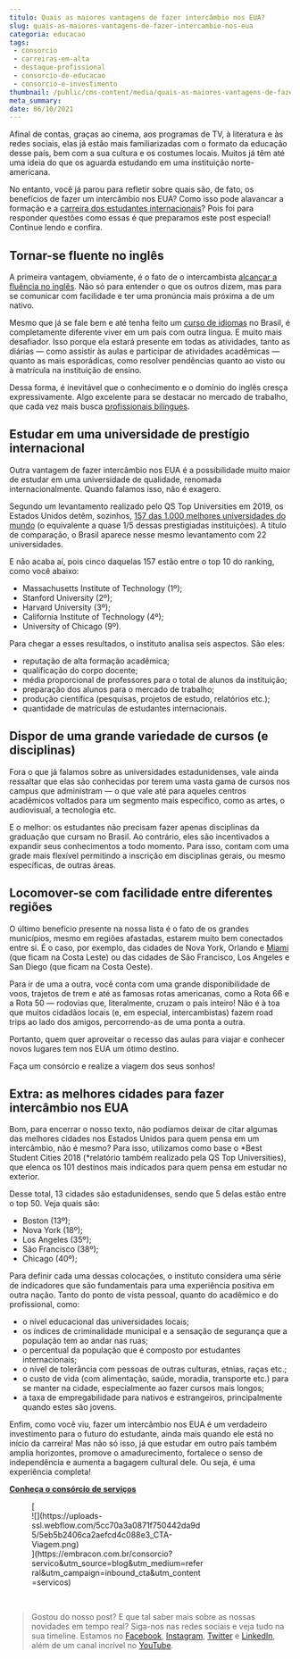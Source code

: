 ```yaml
---
titulo: Quais as maiores vantagens de fazer intercâmbio nos EUA?
slug: quais-as-maiores-vantagens-de-fazer-intercambio-nos-eua
categoria: educacao
tags:
 - consorcio
 - carreiras-em-alta
 - destaque-profissional
 - consorcio-de-educacao
 - consorcio-e-investimento
thumbnail: /public/cms-content/media/quais-as-maiores-vantagens-de-fazer-intercambio-nos-eua.jpg
meta_summary: 
date: 06/10/2021
---
```

Afinal de contas, graças ao cinema, aos programas de TV, à literatura e às redes sociais, elas já estão mais familiarizadas com o formato da educação desse país, bem com a sua cultura e os costumes locais. Muitos já têm até uma ideia do que os aguarda estudando em uma instituição norte-americana.

No entanto, você já parou para refletir sobre quais são, de fato, os benefícios de fazer um intercâmbio nos EUA? Como isso pode alavancar a formação e a [carreira dos estudantes internacionais](https://www.embracon.com.br/blog/5-dicas-para-construir-uma-carreira-internacional)? Pois foi para responder questões como essas é que preparamos este post especial! Continue lendo e confira.

Tornar-se fluente no inglês
---------------------------

A primeira vantagem, obviamente, é o fato de o intercambista [alcançar a fluência no inglês](https://www.embracon.com.br/blog/entenda-a-importancia-de-aprender-a-falar-ingles). Não só para entender o que os outros dizem, mas para se comunicar com facilidade e ter uma pronúncia mais próxima a de um nativo.

Mesmo que já se fale bem e até tenha feito um [curso de idiomas](https://www.embracon.com.br/blog/4-razoes-para-aprender-a-falar-espanhol) no Brasil, é completamente diferente viver em um país com outra língua. E muito mais desafiador. Isso porque ela estará presente em todas as atividades, tanto as diárias — como assistir às aulas e participar de atividades acadêmicas — quanto as mais esporádicas, como resolver pendências quanto ao visto ou à matrícula na instituição de ensino.

Dessa forma, é inevitável que o conhecimento e o domínio do inglês cresça expressivamente. Algo excelente para se destacar no mercado de trabalho, que cada vez mais busca [profissionais bilíngues](https://www.embracon.com.br/blog/5-dicas-para-construir-uma-carreira-internacional).

Estudar em uma universidade de prestígio internacional
------------------------------------------------------

Outra vantagem de fazer intercâmbio nos EUA é a possibilidade muito maior de estudar em uma universidade de qualidade, renomada internacionalmente. Quando falamos isso, não é exagero.

Segundo um levantamento realizado pelo QS Top Universities em 2019, os Estados Unidos detêm, sozinhos, [157 das 1.000 melhores universidades do mundo](http://www.topuniversities.com/university-rankings/world-university-rankings/2019) (o equivalente a quase 1/5 dessas prestigiadas instituições). A título de comparação, o Brasil aparece nesse mesmo levantamento com 22 universidades.

E não acaba aí, pois cinco daquelas 157 estão entre o top 10 do ranking, como você abaixo:

- Massachusetts Institute of Technology (1º);
- Stanford University (2º);
- Harvard University (3º);
- California Institute of Technology (4º);
- University of Chicago (9º).

Para chegar a esses resultados, o instituto analisa seis aspectos. São eles:

- reputação de alta formação acadêmica;
- qualificação do corpo docente;
- média proporcional de professores para o total de alunos da instituição;
- preparação dos alunos para o mercado de trabalho;
- produção científica (pesquisas, projetos de estudo, relatórios etc.);
- quantidade de matrículas de estudantes internacionais.

Dispor de uma grande variedade de cursos (e disciplinas)
--------------------------------------------------------

Fora o que já falamos sobre as universidades estadunidenses, vale ainda ressaltar que elas são conhecidas por terem uma vasta gama de cursos nos campus que administram — o que vale até para aqueles centros acadêmicos voltados para um segmento mais específico, como as artes, o audiovisual, a tecnologia etc.

E o melhor: os estudantes não precisam fazer apenas disciplinas da graduação que cursam no Brasil. Ao contrário, eles são incentivados a expandir seus conhecimentos a todo momento. Para isso, contam com uma grade mais flexível permitindo a inscrição em disciplinas gerais, ou mesmo específicas, de outras áreas.

Locomover-se com facilidade entre diferentes regiões
----------------------------------------------------

O último benefício presente na nossa lista é o fato de os grandes municípios, mesmo em regiões afastadas, estarem muito bem conectados entre si. É o caso, por exemplo, das cidades de Nova York, Orlando e [Miami](https://www.embracon.com.br/blog/viajar-para-miami-confira-5-dicas) (que ficam na Costa Leste) ou das cidades de São Francisco, Los Angeles e San Diego (que ficam na Costa Oeste).

Para ir de uma a outra, você conta com uma grande disponibilidade de voos, trajetos de trem e até as famosas rotas americanas, como a Rota 66 e a Rota 50 — rodovias que, literalmente, cruzam o país inteiro! Não é à toa que muitos cidadãos locais (e, em especial, intercambistas) fazem road trips ao lado dos amigos, percorrendo-as de uma ponta a outra.

Portanto, quem quer aproveitar o recesso das aulas para viajar e conhecer novos lugares tem nos EUA um ótimo destino.

 Faça um consórcio e realize a viagem dos seus sonhos!

Extra: as melhores cidades para fazer intercâmbio nos EUA
---------------------------------------------------------

Bom, para encerrar o nosso texto, não podíamos deixar de citar algumas das melhores cidades nos Estados Unidos para quem pensa em um intercâmbio, não é mesmo? Para isso, utilizamos como base o *Best Student Cities 2018 (*relatório também realizado pela QS Top Universities), que elenca os 101 destinos mais indicados para quem pensa em estudar no exterior.

Desse total, 13 cidades são estadunidenses, sendo que 5 delas estão entre o top 50. Veja quais são:

- Boston (13º);
- Nova York (18º);
- Los Angeles (35º);
- São Francisco (38º);
- Chicago (40º);

Para definir cada uma dessas colocações, o instituto considera uma série de indicadores que são fundamentais para uma experiência positiva em outra nação. Tanto do ponto de vista pessoal, quanto do acadêmico e do profissional, como:

- o nível educacional das universidades locais;
- os índices de criminalidade municipal e a sensação de segurança que a população tem ao andar nas ruas;
- o percentual da população que é composto por estudantes internacionais;
- o nível de tolerância com pessoas de outras culturas, etnias, raças etc.;
- o custo de vida (com alimentação, saúde, moradia, transporte etc.) para se manter na cidade, especialmente ao fazer cursos mais longos;
- a taxa de empregabilidade para nativos e estrangeiros, principalmente quando estes são jovens.

Enfim, como você viu, fazer um intercâmbio nos EUA é um verdadeiro investimento para o futuro do estudante, ainda mais quando ele está no início da carreira! Mas não só isso, já que estudar em outro país também amplia horizontes, promove o amadurecimento, fortalece o senso de independência e aumenta a bagagem cultural dele. Ou seja, é uma experiência completa!

[**Conheça o consórcio de serviços** ](https://embracon.com.br/consorcio?servico&utm_source=blog&utm_medium=referral&utm_campaign=inbound_cta&utm_content=servicos)

<figure class="w-richtext-figure-type-image w-richtext-align-center" style="max-width:310px">[<div>![](https://uploads-ssl.webflow.com/5cc70a3a0871f750442da9d5/5eb5b2406ca2aefcd4c088e3_CTA-Viagem.png)</div>](https://embracon.com.br/consorcio?servico&utm_source=blog&utm_medium=referral&utm_campaign=inbound_cta&utm_content=servicos)</figure>‍

> Gostou do nosso post? E que tal saber mais sobre as nossas novidades em tempo real? Siga-nos nas redes sociais e veja tudo na sua timeline. Estamos no [Facebook](https://www.facebook.com/embracon/), [Instagram](https://www.instagram.com/embraconoficial/), [Twitter](https://twitter.com/embracon) e [LinkedIn](https://www.linkedin.com/company/1018875/), além de um canal incrível no [YouTube](https://www.youtube.com/channel/UCL-Y0mv9zc73Iek48NLUBzQ).
